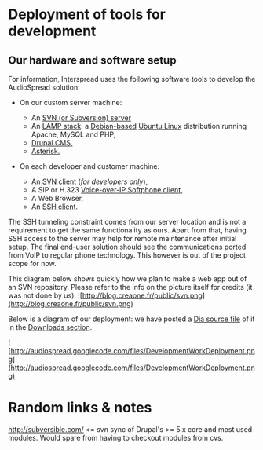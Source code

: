 # Deployment of tools for development #

## Our hardware and software setup ##
For information, Interspread uses the following software tools to develop the AudioSpread solution:
  * On our custom server machine:
    * An [SVN (or Subversion) server](http://subversion.tigris.org)
    * An [LAMP stack](http://fr.wikipedia.org/wiki/LAMP): a [Debian-based](http://www.debian.org) [Ubuntu Linux](http://www.ubuntu.org) distribution running Apache, MySQL and PHP,
    * [Drupal CMS,](http://www.drupal.org)
    * [Asterisk.](http://www.asterisk.org)

  * On each developer and customer machine:
    * An [SVN client](http://en.wikipedia.org/wiki/Comparison_of_Subversion_clients) (_for developers only_),
    * A SIP or H.323 [Voice-over-IP Softphone client,](http://en.wikipedia.org/wiki/Comparison_of_VoIP_software#General_softphone_clients)
    * A Web Browser,
    * An [SSH client](http://en.wikipedia.org/wiki/Comparison_of_SSH_clients).

The SSH tunneling constraint comes from our server location and is not a requirement to get the same functionality as ours. Apart from that, having SSH access to the server may help for remote maintenance after initial setup.
The final end-user solution should see the communications ported from VoIP to regular phone technology. This however is out of the project scope for now.

This diagram below shows quickly how we plan to make a web app out of an SVN repository. Please refer to the info on the picture itself for credits (it was not done by us).
![http://blog.creaone.fr/public/svn.png](http://blog.creaone.fr/public/svn.png)


Below is a diagram of our deployment: we have posted a [Dia source file](http://audiospread.googlecode.com/files/Tools_Deployment_For_Development.dia) of it in the [Downloads section](http://code.google.com/p/audiospread/downloads/list).

![http://audiospread.googlecode.com/files/DevelopmentWorkDeployment.png](http://audiospread.googlecode.com/files/DevelopmentWorkDeployment.png)

# Random links & notes #
http://subversible.com/ <= svn sync of Drupal's >= 5.x core and most used modules. Would spare from having to checkout modules from cvs.